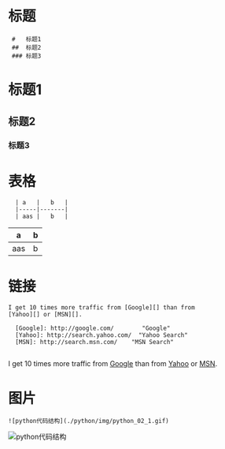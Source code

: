 
# 标题

``` 
 #   标题1
 ##  标题2
 ### 标题3

```

 #   标题1
 ##  标题2
 ### 标题3

# 表格

```
  | a   |   b   |
  |-----|-------|
  | aas |   b   |

```


  | a   |   b   |
  |-----|-------|
  | aas |   b   |


# 链接
```
I get 10 times more traffic from [Google][] than from
[Yahoo][] or [MSN][].

  [Google]: http://google.com/        "Google"
  [Yahoo]: http://search.yahoo.com/  "Yahoo Search"
  [MSN]: http://search.msn.com/    "MSN Search"


```

I get 10 times more traffic from [Google][] than from
[Yahoo][] or [MSN][].

  [Google]: http://google.com/        "Google"
  [Yahoo]: http://search.yahoo.com/  "Yahoo Search"
  [MSN]: http://search.msn.com/    "MSN Search"


# 图片

```
![python代码结构](./python/img/python_02_1.gif)

```

![python代码结构](./python/img/python_02_1.gif)
